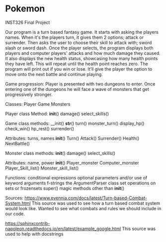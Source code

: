 # Pokemon

INST326 Final Project

Our program is a turn based fantasy game. It starts with asking the players names. When it's the players turn,
it gives them 2 options; attack or surrender. Then asks the user to choose their skill to attack with; sword slash 
or sword dash. Once the player selects, the program displays both players and computer players' attacks and how much 
damage they caused. It also displays the new health status, showcasing how many health points they have left. This
will repeat until the health point reaches zero. The program will print out if you win or lose. It’ll give the player 
the option to move onto the next battle and continue playing. 

Game progression: 
Player is presented with two dungeons to enter. Once entering one of the dungeons he will face a wave of monsters that
get progressively stronger. 

Classes:
Player
Game
Monsters

Player class Method:
__init__()
damage()
select_skills()

Game class methods:
__init()
__str__()
turn()
monster_turn()
display_hp()
check_win()
hp_rest()
surrender()

Attributes: turns, names
__init__()
Turn()
Attack()
Surrender()
Health()
NextBattle()

Monster class methods:
__init__()
damage()
select_skills()

Attributes: name, power
__init__()
Player_monster
Computer_monster
Player_Skill_list()
Monster_skill_list()

Functions:
conditional expressions
optional parameters and/or use of keyword arguments
f-strings
the ArgumentParser class
set operations on sets or frozensets
super()
magic methods other than __init__()
 
Sources:
https://www.evennia.com/docs/latest/Turn-based-Combat-System.html 
This source was used to see how a turn based combat system would look like. Wanted to see what combats and 
rules we should include in our code.

https://sphinxcontrib-napoleon.readthedocs.io/en/latest/example_google.html 
This source was used to help with docstrings 








